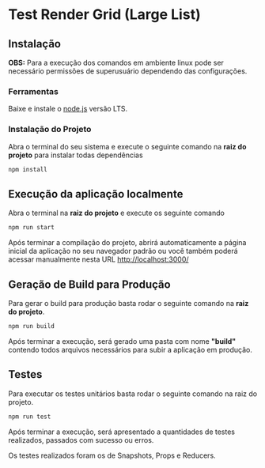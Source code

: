 
# Test Render Grid (Large List)

## Instalação

**OBS:** Para a execução dos comandos em ambiente linux pode ser necessário
 permissões de superusuário dependendo das configurações.

### Ferramentas

Baixe e instale o [node.js] versão LTS.

### Instalação do Projeto

Abra o terminal do seu sistema e execute o seguinte comando na **raiz do projeto**  para instalar todas dependências

```sh
npm install
```

## Execução da aplicação localmente

Abra o terminal na **raiz do projeto** e execute os seguinte comando

```sh
npm run start
```

Após terminar a compilação do projeto, abrirá automaticamente a página inicial da aplicação no seu navegador padrão ou você também poderá acessar manualmente nesta URL [http://localhost:3000/](http://localhost:3000/)

## Geração de Build para Produção

Para gerar o build para produção basta rodar o seguinte comando na **raiz do projeto**.

```sh
npm run build
```

Após terminar a execução, será gerado uma pasta com nome **"build"** contendo todos arquivos necessários para subir a aplicação em produção.

## Testes

Para executar os testes unitários basta rodar o seguinte comando na raiz do projeto.

```sh
npm run test
```

Após terminar a execução, será apresentado a quantidades de testes realizados, passados com sucesso ou erros.

Os testes realizados foram os de Snapshots, Props e Reducers.

[node.js]: <https://nodejs.org/en/download/>
